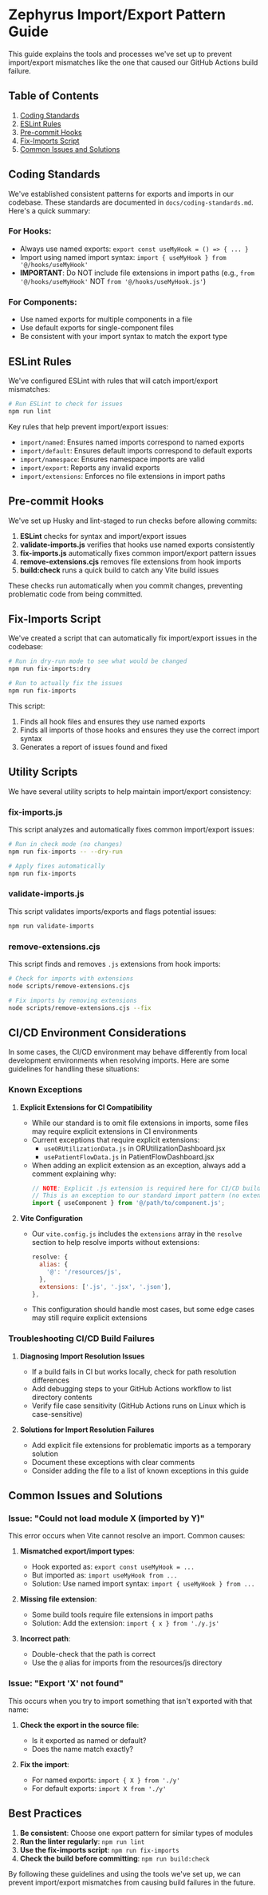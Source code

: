 # Zephyrus Import/Export Pattern Guide

This guide explains the tools and processes we've set up to prevent import/export mismatches like the one that caused our GitHub Actions build failure.

## Table of Contents

1. [Coding Standards](#coding-standards)
2. [ESLint Rules](#eslint-rules)
3. [Pre-commit Hooks](#pre-commit-hooks)
4. [Fix-Imports Script](#fix-imports-script)
5. [Common Issues and Solutions](#common-issues-and-solutions)

## Coding Standards

We've established consistent patterns for exports and imports in our codebase. These standards are documented in `docs/coding-standards.md`. Here's a quick summary:

### For Hooks:
- Always use named exports: `export const useMyHook = () => { ... }`
- Import using named import syntax: `import { useMyHook } from '@/hooks/useMyHook'`
- **IMPORTANT**: Do NOT include file extensions in import paths (e.g., `from '@/hooks/useMyHook'` NOT `from '@/hooks/useMyHook.js'`)

### For Components:
- Use named exports for multiple components in a file
- Use default exports for single-component files
- Be consistent with your import syntax to match the export type

## ESLint Rules

We've configured ESLint with rules that will catch import/export mismatches:

```bash
# Run ESLint to check for issues
npm run lint
```

Key rules that help prevent import/export issues:
- `import/named`: Ensures named imports correspond to named exports
- `import/default`: Ensures default imports correspond to default exports
- `import/namespace`: Ensures namespace imports are valid
- `import/export`: Reports any invalid exports
- `import/extensions`: Enforces no file extensions in import paths

## Pre-commit Hooks

We've set up Husky and lint-staged to run checks before allowing commits:

1. **ESLint** checks for syntax and import/export issues
2. **validate-imports.js** verifies that hooks use named exports consistently
3. **fix-imports.js** automatically fixes common import/export pattern issues
4. **remove-extensions.cjs** removes file extensions from hook imports
5. **build:check** runs a quick build to catch any Vite build issues

These checks run automatically when you commit changes, preventing problematic code from being committed.

## Fix-Imports Script

We've created a script that can automatically fix import/export issues in the codebase:

```bash
# Run in dry-run mode to see what would be changed
npm run fix-imports:dry

# Run to actually fix the issues
npm run fix-imports
```

This script:
1. Finds all hook files and ensures they use named exports
2. Finds all imports of those hooks and ensures they use the correct import syntax
3. Generates a report of issues found and fixed

## Utility Scripts

We have several utility scripts to help maintain import/export consistency:

### fix-imports.js

This script analyzes and automatically fixes common import/export issues:

```bash
# Run in check mode (no changes)
npm run fix-imports -- --dry-run

# Apply fixes automatically
npm run fix-imports
```

### validate-imports.js

This script validates imports/exports and flags potential issues:

```bash
npm run validate-imports
```

### remove-extensions.cjs

This script finds and removes `.js` extensions from hook imports:

```bash
# Check for imports with extensions
node scripts/remove-extensions.cjs

# Fix imports by removing extensions
node scripts/remove-extensions.cjs --fix
```

## CI/CD Environment Considerations

In some cases, the CI/CD environment may behave differently from local development environments when resolving imports. Here are some guidelines for handling these situations:

### Known Exceptions

1. **Explicit Extensions for CI Compatibility**
   - While our standard is to omit file extensions in imports, some files may require explicit extensions in CI environments
   - Current exceptions that require explicit extensions:
     - `useORUtilizationData.js` in ORUtilizationDashboard.jsx
     - `usePatientFlowData.js` in PatientFlowDashboard.jsx
   - When adding an explicit extension as an exception, always add a comment explaining why:
     ```javascript
     // NOTE: Explicit .js extension is required here for CI/CD build compatibility
     // This is an exception to our standard import pattern (no extensions)
     import { useComponent } from '@/path/to/component.js';
     ```

2. **Vite Configuration**
   - Our `vite.config.js` includes the `extensions` array in the `resolve` section to help resolve imports without extensions:
     ```javascript
     resolve: {
       alias: {
         '@': '/resources/js',
       },
       extensions: ['.js', '.jsx', '.json'],
     },
     ```
   - This configuration should handle most cases, but some edge cases may still require explicit extensions

### Troubleshooting CI/CD Build Failures

1. **Diagnosing Import Resolution Issues**
   - If a build fails in CI but works locally, check for path resolution differences
   - Add debugging steps to your GitHub Actions workflow to list directory contents
   - Verify file case sensitivity (GitHub Actions runs on Linux which is case-sensitive)

2. **Solutions for Import Resolution Failures**
   - Add explicit file extensions for problematic imports as a temporary solution
   - Document these exceptions with clear comments
   - Consider adding the file to a list of known exceptions in this guide

## Common Issues and Solutions

### Issue: "Could not load module X (imported by Y)"

This error occurs when Vite cannot resolve an import. Common causes:

1. **Mismatched export/import types**:
   - Hook exported as: `export const useMyHook = ...`
   - But imported as: `import useMyHook from ...`
   - Solution: Use named import syntax: `import { useMyHook } from ...`

2. **Missing file extension**:
   - Some build tools require file extensions in import paths
   - Solution: Add the extension: `import { x } from './y.js'`

3. **Incorrect path**:
   - Double-check that the path is correct
   - Use the `@` alias for imports from the resources/js directory

### Issue: "Export 'X' not found"

This occurs when you try to import something that isn't exported with that name:

1. **Check the export in the source file**:
   - Is it exported as named or default?
   - Does the name match exactly?

2. **Fix the import**:
   - For named exports: `import { X } from './y'`
   - For default exports: `import X from './y'`

## Best Practices

1. **Be consistent**: Choose one export pattern for similar types of modules
2. **Run the linter regularly**: `npm run lint`
3. **Use the fix-imports script**: `npm run fix-imports`
4. **Check the build before committing**: `npm run build:check`

By following these guidelines and using the tools we've set up, we can prevent import/export mismatches from causing build failures in the future.
